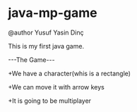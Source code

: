 # java-mp-game

@author Yusuf Yasin Dinç

This is my first java game.

---The Game---

+We have a character(whis is a rectangle)

+We can move it with arrow keys

+It is going to be multiplayer


